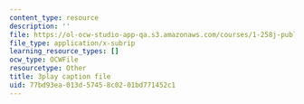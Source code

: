 ```yaml
---
content_type: resource
description: ''
file: https://ol-ocw-studio-app-qa.s3.amazonaws.com/courses/1-258j-public-transportation-systems-spring-2017/77bd93ea013d57458c0201bd771452c1_G1sBybS2M48.vtt
file_type: application/x-subrip
learning_resource_types: []
ocw_type: OCWFile
resourcetype: Other
title: 3play caption file
uid: 77bd93ea-013d-5745-8c02-01bd771452c1
---
```

